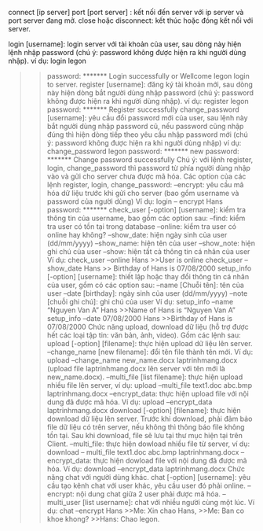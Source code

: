 connect [ip server] port [port server] : kết nối đến server với ip server và port server đang mở.
close hoặc disconnect: kết thúc hoặc đóng kết nối với server.

login [username]: login server với tài khoản của user, sau dòng này hiện lệnh nhập password (chú ý: password không được hiện ra khi người dùng nhập).
ví dụ:
login legon
>> password: *******
Login successfully or Wellcome legon login to server.
register [username]: đăng ký tài khoản mới, sau dòng này hiện dòng bắt người dùng nhập password (chú ý: password không được hiện ra khi người dùng nhập).
ví dụ: 
register legon
>> password: *******
Register successfully
change_password [username]: yêu cầu đổi password mới của user, sau lệnh này bắt người dùng nhập password cũ, nếu password cũng nhập đúng thì hiện dòng tiếp theo yêu cầu nhập password mới (chú ý: password không được hiện ra khi người dùng nhập)
ví dụ: 
change_password legon
>> password: *******
>> new password: *******
Change password successfully
Chú ý: với lệnh register, login, change_password thì password từ phía người dùng nhập vào và gửi cho server chưa được mã hóa.
Các option của các lệnh register, login, change_password:
–encrypt: yêu cầu mã hóa dữ liệu trước khi gửi cho server (bao gồm username và password của người dùng)
Ví dụ:
login – encrypt Hans
>> password: *******
check_user [-option] [username]: kiểm tra thông tin của username, bao gồm các option sau:
–find: kiểm tra user có tồn tại trong database
–online: kiểm tra user có online hay không?
–show_date: hiện ngày sinh của user (dd/mm/yyyy)
–show_name: hiện tên của user
–show_note: hiện ghi chú của user
–show: hiện tất cả thông tin cá nhân của user
Ví dụ: 	check_user –online Hans
		>>User is online
		check_user –show_date Hans
		>> Birthday of Hans is 07/08/2000
setup_info [-option] [username]: thiết lập hoặc thay đổi thông tin cá nhân của user, gồm có các option sau:
–name [Chuỗi tên]: tên của user
–date [birthday]: ngày sinh của user (dd/mm/yyyy)
–note [chuỗi ghi chú]: ghi chú của user
Ví dụ: 	setup_info –name “Nguyen Van A” Hans
		>>Name of Hans is “Nguyen Van A”
		setup_info –date 07/08/2000 Hans
		>>Birthday of Hans is 07/08/2000
Chức năng upload, download dữ liệu (hỗ trợ được hết các loại tập tin: văn bản, ảnh, video). Gồm các lệnh sau:
upload [-option] [filename]: thực hiện upload dữ liệu lên server. 
–change_name [new filename]: đổi tên file thành tên mới. Ví dụ: upload –change_name new_name.docx laptrinhmang.docx (upload file laptrinhmang.docx lên server với tên mới là new_name.docx).
–multi_file [list filename]: thực hiện upload nhiều file lên server, ví dụ: upload –multi_file text1.doc abc.bmp laptrinhmang.docx
–encrypt_data: thực hiện upload file với nội dung đã được mã hóa. Ví dụ: upload –encrypt_data laptrinhmang.docx
download [-option] [filename]: thực hiện download dữ liệu lên server. Trước khi download, phải đảm bảo file dữ liệu có trên server, nếu không thì thông báo file không tồn tại. Sau khi download, file sẽ lưu tại thư mục hiện tại trên Client.
–multi_file: thực hiện dowload nhiều file từ server, ví dụ: download – multi_file text1.doc abc.bmp laptrinhmang.docx
–encrypt_data: thực hiện dowload file với nội dung đã được mã hóa. Ví dụ: download –encrypt_data laptrinhmang.docx
Chức năng chat với người dùng khác.
chat [-option] [username]: yêu cầu tạo kênh chat với user khác, yêu cầu user đó phải online.
–encrypt: nội dung chat giữa 2 user phải được mã hóa.
–multi_user [list username]: chat với nhiều người cùng một lúc.
Ví dụ: 
chat –encrypt Hans
	>>Me: Xin chao Hans, 
	>>Me: Ban co khoe khong?
	>>Hans: Chao legon.
